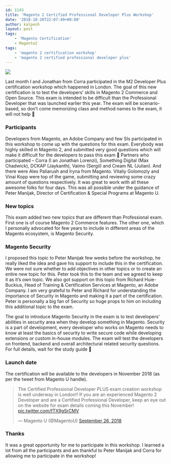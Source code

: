 ```yaml
---
id: 1143
title: 'Magento 2 Certified Professional Developer Plus Workshop'
date: '2018-10-20T22:07:49+00:00'
author: kalpesh
layout: post
tags:
    - 'Magento Certification'
    - Magento2
tags:
    - 'magento 2 certification workshop'
    - 'magento 2 certified professional developer plus'
---
```


[![](http://ka.lpe.sh/wp-content/uploads/2018/10/magentoUteam-300x200.jpg)](http://ka.lpe.sh/wp-content/uploads/2018/10/magentoUteam.jpg)

Last month I and Jonathan from Corra participated in the M2 Developer Plus certification workshop which happened in London. The goal of this new certification is to test the developers’ skills in Magento 2 Commerce and Open Source. This exam is intended to be difficult than the Professional Developer that was launched earlier this year. The exam will be scenario-based, so don’t come memorizing class and method names to the exam, it will not help 🙂

### Participants

Developers from Magento, an Adobe Company and few SIs participated in this workshop to come up with the questions for this exam. Everybody was highly skilled in Magento 2, and submitted very good questions which will make it difficult for the developers to pass this exam 🙂 Partners who participated – Corra (I an Jonathan Lorenzi), Something Digital (Max Chadwick), DCKAP (Jaykanth), Vaimo (Sergii) and Cream NL (Julian).<span class="Apple-converted-space"> </span>And there were Alex Paliarush and Iryna from Magento. Vitaliy Golomoziy and Vinai Kopp were top of the game, submitting and reviewing some crazy amount of questions respectively. It was great to work with all these awesome folks for four days. This was all possible under the guidance of Peter Manijak, Director of Certification &amp; Special Programs at Magento U.

### New topics

This exam added two new topics that are different than Professional exam. First one is of course Magento 2 Commerce features. The other one, which I personally advocated for few years to include in different areas of the Magento ecosystem, is Magento Security.

### Magento Security

I proposed this topic to Peter Manijak few weeks before the workshop, he really liked the idea and gave his support to include this in the certification. We were not sure whether to add objectives in other topics or to create an entire new topic for this. Peter took this to the team and we agreed to keep it as it’s own topic. We also got support on this topic from Richard Huie-Buckius, Head of Training &amp; Certification Services at Magento, an Adobe Company. I am very grateful to Peter and Richard for understanding the importance of Security in Magento and making it a part of the certification. Peter is personally a big fan of Security so huge props to him on including this additional topic to the exam.

The goal to introduce Magento Security in the exam is to test developers’ abilities in security area when they develop something in Magento. Security is a part of development, every developer who works on Magento needs to know at least the basics of security to write secure code while developing extensions or custom in-house modules. The exam will test the developers on frontend, backend and overall architectural related security questions. For full details, wait for the study guide 🙂

### Launch date

The certification will be available to the developers in November 2018 (as per the tweet from Magento U handle).

> The Certified Professional Developer PLUS exam creation workshop is well underway in London!! If you are an experienced Magento 2 Developer and are a Certified Professional Developer, keep an eye out on the website for exam details coming this November! [pic.twitter.com/fTX9gSrCMV](https://t.co/fTX9gSrCMV)
> 
> — Magento U (@MagentoU) [September 26, 2018](https://twitter.com/MagentoU/status/1044980399368212482?ref_src=twsrc%5Etfw)

<script async="" charset="utf-8" src="https://platform.twitter.com/widgets.js"></script>

### Thanks

It was a great opportunity for me to participate in this workshop. I learned a lot from all the participants and am thankful to Peter Manijak and Corra for allowing me to participate in the workshop!
